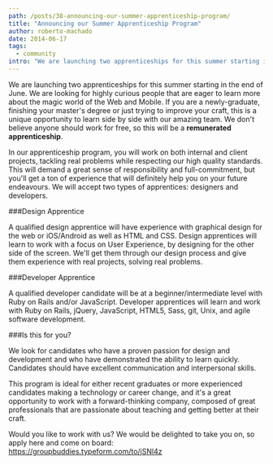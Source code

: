 ```yaml
---
path: /posts/38-announcing-our-summer-apprenticeship-program/
title: "Announcing our Summer Apprenticeship Program"
author: roberto-machado
date: 2014-06-17
tags:
  - community
intro: "We are launching two apprenticeships for this summer starting in the end of June. We are looking for highly curious people that are eager to learn more about the magic world of the Web and Mobile. If you are a newly-graduate, finishing your master's degree or just trying to improve your craft, this is a unique opportunity to learn side by side with our amazing team. We don't believe anyone should work for free, so this will be a **remunerated apprenticeship**."
---
```


We are launching two apprenticeships for this summer starting in the end of June. We are looking for highly curious people that are eager to learn more about the magic world of the Web and Mobile. If you are a newly-graduate, finishing your master's degree or just trying to improve your craft, this is a unique opportunity to learn side by side with our amazing team. We don't believe anyone should work for free, so this will be a **remunerated apprenticeship**.

In our apprenticeship program, you will work on both internal and client projects, tackling real problems while respecting our high quality standards. This will demand a great sense of responsibility and full-commitment, but you'll get a ton of experience that will definitely help you on your future endeavours. We will accept two types of apprentices: designers and developers.

###Design Apprentice

A qualified design apprentice will have experience with graphical design for the web or iOS/Android as well as HTML and CSS. Design apprentices will learn to work with a focus on User Experience, by designing for the other side of the screen. We'll get them through our design process and give them experience with real projects, solving real problems. 

###Developer Apprentice

A qualified developer candidate will be at a beginner/intermediate level with Ruby on Rails and/or JavaScript.
Developer apprentices will learn and work with Ruby on Rails, jQuery, JavaScript, HTML5, Sass, git, Unix, and agile software development. 

###Is this for you?

We look for candidates who have a proven passion for design and development and who have demonstrated the ability to learn quickly. Candidates should have excellent communication and interpersonal skills.

This program is ideal for either recent graduates or more experienced candidates making a technology or career change, and it's a great opportunity to work with a forward-thinking company, composed of great professionals that are passionate about teaching and getting better at their craft.

Would you like to work with us? We would be delighted to take you on, so apply here and come on board: https://groupbuddies.typeform.com/to/jSNl4z

